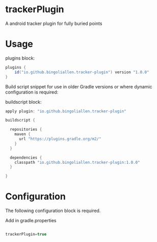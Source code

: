 # trackerPlugin

A android tracker plugin for fully buried points

# Usage 
plugins block:
```Java
plugins {
    id("io.github.bingoliallen.tracker-plugin") version "1.0.0"
}
```
Build script snippet for use in older Gradle versions or where dynamic configuration is required:

buildscript block:
```Java
apply plugin: "io.github.bingoliallen.tracker-plugin"

buildscript {

  repositories {
    maven {
      url "https://plugins.gradle.org/m2/"
    }
  }

  dependencies {
    classpath "io.github.bingoliallen.tracker-plugin:1.0.0"
  }

}

```

# Configuration
The following configuration block is required.

Add in gradle.properties
```Java

trackerPlugin=true

```
